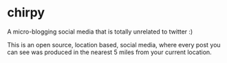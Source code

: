 # chirpy
A micro-blogging social media that is totally unrelated to twitter :)

This is an open source, location based, social media, where every post you can see was produced in the nearest 5 miles from your current location.
